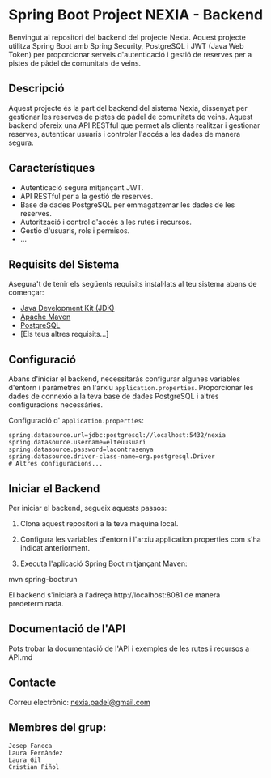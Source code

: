 # Spring Boot Project NEXIA - Backend

Benvingut al repositori del backend del projecte Nexia. Aquest projecte utilitza Spring Boot amb Spring Security, PostgreSQL i JWT (Java Web Token) per proporcionar serveis d'autenticació i gestió de reserves per a pistes de pàdel de comunitats de veins.

## Descripció

Aquest projecte és la part del backend del sistema Nexia, dissenyat per gestionar les reserves de pistes de pàdel de comunitats de veins. 
Aquest backend ofereix una API RESTful que permet als clients realitzar i gestionar reserves, autenticar usuaris i controlar l'accés a les dades de manera segura.

## Característiques

- Autenticació segura mitjançant JWT.
- API RESTful per a la gestió de reserves.
- Base de dades PostgreSQL per emmagatzemar les dades de les reserves.
- Autorització i control d'accés a les rutes i recursos.
- Gestió d'usuaris, rols i permisos.
- ...

## Requisits del Sistema

Asegura't de tenir els següents requisits instal·lats al teu sistema abans de començar:

- [Java Development Kit (JDK)](https://www.oracle.com/java/technologies/javase-downloads.html)
- [Apache Maven](https://maven.apache.org/)
- [PostgreSQL](https://www.postgresql.org/)
- [Els teus altres requisits...]

## Configuració

Abans d'iniciar el backend, necessitaràs configurar algunes variables d'entorn i paràmetres en l'arxiu `application.properties`.
Proporcionar les dades de connexió a la teva base de dades PostgreSQL i altres configuracions necessàries.

Configuració d' `application.properties`:

```properties
spring.datasource.url=jdbc:postgresql://localhost:5432/nexia
spring.datasource.username=elteuusuari
spring.datasource.password=lacontrasenya
spring.datasource.driver-class-name=org.postgresql.Driver
# Altres configuracions...

```

## Iniciar el Backend

Per iniciar el backend, segueix aquests passos:

1. Clona aquest repositori a la teva màquina local.

2. Configura les variables d'entorn i l'arxiu application.properties com s'ha indicat anteriorment.

3. Executa l'aplicació Spring Boot mitjançant Maven:

mvn spring-boot:run

El backend s'iniciarà a l'adreça http://localhost:8081 de manera predeterminada.


## Documentació de l'API 

Pots trobar la documentació de l'API i exemples de les rutes i recursos a API.md

## Contacte

Correu electrònic: nexia.padel@gmail.com 

## Membres del grup:

    Josep Faneca
    Laura Fernàndez
    Laura Gil
    Cristian Piñol